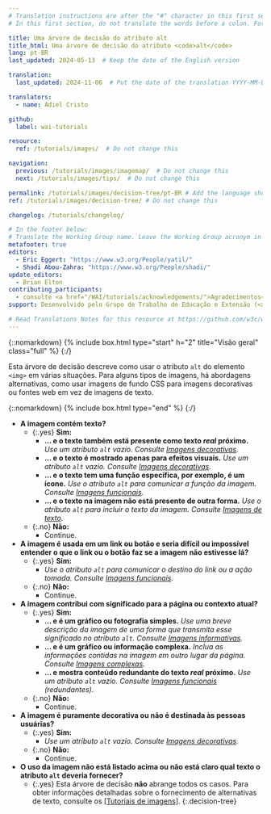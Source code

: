 ```yaml
---
# Translation instructions are after the "#" character in this first section. They are comments that do not show up in the web page. You do not need to translate the instructions after "#".
# In this first section, do not translate the words before a colon. For example, do not translate "title:". Do translate the text after "title:".

title: Uma árvore de decisão do atributo alt
title_html: Uma árvore de decisão do atributo <code>alt</code>
lang: pt-BR
last_updated: 2024-05-13  # Keep the date of the English version

translation:
  last_updated: 2024-11-06  # Put the date of the translation YYYY-MM-DD (with month in the middle)

translators:
  - name: Adiel Cristo

github:
  label: wai-tutorials

resource:
  ref: /tutorials/images/  # Do not change this

navigation:
  previous: /tutorials/images/imagemap/  # Do not change this
  next: /tutorials/images/tips/  # Do not change this

permalink: /tutorials/images/decision-tree/pt-BR # Add the language shortcode to the end, with no slash at end, for example: /link/to/page/fr
ref: /tutorials/images/decision-tree/ # Do not change this

changelog: /tutorials/changelog/

# In the footer below:
# Translate the Working Group name. Leave the Working Group acronym in English.
metafooter: true
editors:
  - Eric Eggert: "https://www.w3.org/People/yatil/"
  - Shadi Abou-Zahra: "https://www.w3.org/People/shadi/"
update_editors:
  - Brian Elton
contributing_participants:
  - consulte <a href="/WAI/tutorials/acknowledgements/">Agradecimentos</a>
support: Desenvolvido pelo Grupo de Trabalho de Educação e Extensão (<a href="https://www.w3.org/groups/wg/eowg">EOWG</a>). Desenvolvido com o apoio do <a href="https://www.w3.org/WAI/ACT/">projeto WAI-ACT</a>, cofinanciado pelo <strong>Programa <abbr title="Tecnologias da Sociedade da Informação">IST</abbr> da Comissão Europeia</strong>.

# Read Translations Notes for this resource at https://github.com/w3c/wai-tutorials#readme
---
```


{::nomarkdown}
{% include box.html type="start" h="2" title="Visão geral" class="full" %}
{:/}

Esta árvore de decisão descreve como usar o atributo `alt` do elemento `<img>` em várias situações. Para alguns tipos de imagens, há abordagens alternativas, como usar imagens de fundo CSS para imagens decorativas ou fontes web em vez de imagens de texto.

{::nomarkdown}
{% include box.html type="end" %}
{:/}

- **A imagem contém texto?**
  - {:.yes} **Sim:**
    - **… e o texto também está presente como texto *real* próximo.**
      _Use um atributo `alt` vazio. Consulte [Imagens decorativas](/tutorials/images/decorative/)._
    - **… e o texto é mostrado apenas para efeitos visuais.**
      _Use um atributo `alt` vazio. Consulte [Imagens decorativas](/tutorials/images/decorative/)._
    - **… e o texto tem uma função específica, por exemplo, é um ícone.**
      _Use o atributo `alt` para comunicar a função da imagem. Consulte [Imagens funcionais](/tutorials/images/functional/)._
    - **… e o texto na imagem não está presente de outra forma.**
      _Use o atributo `alt` para incluir o texto da imagem. Consulte [Imagens de texto](/tutorials/images/textual/#styled-text-decorative-effect)._
  - {:.no} **Não:**
    - Continue.
- **A imagem é usada em um link ou botão e seria difícil ou impossível entender o que o link ou o botão faz se a imagem não estivesse lá?**
  - {:.yes} **Sim:**
    - _Use o atributo `alt` para comunicar o destino do link ou a ação tomada. Consulte [Imagens funcionais](/tutorials/images/functional/)._
  - {:.no} **Não:**
    - Continue.
- **A imagem contribui com significado para a página ou contexto atual?**
  - {:.yes} **Sim:**
    - **… e é um gráfico ou fotografia simples.**
      _Use uma breve descrição da imagem de uma forma que transmita esse significado no atributo `alt`. Consulte [Imagens informativas](/tutorials/images/informative/)._
    - **… e é um gráfico ou informação complexa.**
      _Inclua as informações contidas na imagem em outro lugar da página. Consulte [Imagens complexas](/tutorials/images/complex/)._
    - **… e mostra conteúdo redundante do texto *real* próximo.**
      _Use um atributo `alt` vazio. Consulte [Imagens funcionais](/tutorials/images/functional/#logo-image-within-link-text) (redundantes)._
  - {:.no} **Não:**
    - Continue.
- **A imagem é puramente decorativa ou não é destinada às pessoas usuárias?**
  - {:.yes} **Sim:**
    - _Use um atributo `alt` vazio. Consulte [Imagens decorativas](/tutorials/images/decorative/)._
  - {:.no} **Não:**
    - Continue.
- **O uso da imagem não está listado acima ou não está claro qual texto o atributo `alt` deveria fornecer?**
  - {:.yes} Esta árvore de decisão **não** abrange todos os casos. Para obter informações detalhadas sobre o fornecimento de alternativas de texto, consulte os [[Tutoriais de imagens]](/tutorials/images/).
{:.decision-tree}
